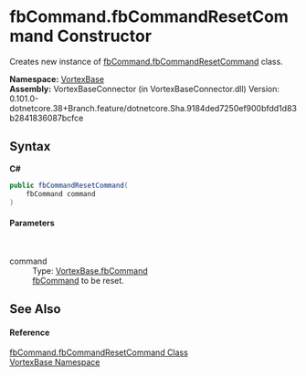 # fbCommand.fbCommandResetCommand Constructor 
 

Creates new instance of <a href="T_VortexBase_fbCommand_fbCommandResetCommand.md">fbCommand.fbCommandResetCommand</a> class.

**Namespace:**&nbsp;<a href="N_VortexBase.md">VortexBase</a><br />**Assembly:**&nbsp;VortexBaseConnector (in VortexBaseConnector.dll) Version: 0.101.0-dotnetcore.38+Branch.feature/dotnetcore.Sha.9184ded7250ef900bfdd1d83b2841836087bcfce

## Syntax

**C#**<br />
``` C#
public fbCommandResetCommand(
	fbCommand command
)
```


#### Parameters
&nbsp;<dl><dt>command</dt><dd>Type: <a href="T_VortexBase_fbCommand.md">VortexBase.fbCommand</a><br /><a href="T_VortexBase_fbCommand.md">fbCommand</a> to be reset.</dd></dl>

## See Also


#### Reference
<a href="T_VortexBase_fbCommand_fbCommandResetCommand.md">fbCommand.fbCommandResetCommand Class</a><br /><a href="N_VortexBase.md">VortexBase Namespace</a><br />